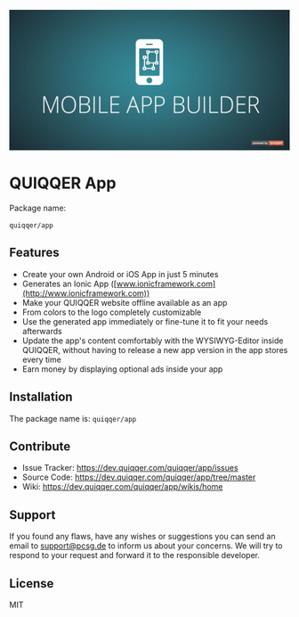 ![QUIQQER App](bin/images/Readme.jpg)

QUIQQER App
========
Package name:

    quiqqer/app


Features
--------
- Create your own Android or iOS App in just 5 minutes
- Generates an Ionic App ([www.ionicframework.com](http://www.ionicframework.com))
- Make your QUIQQER website offline available as an app
- From colors to the logo completely customizable
- Use the generated app immediately or fine-tune it to fit your needs afterwards
- Update the app's content comfortably with the WYSIWYG-Editor inside QUIQQER, without having to release a new app version in the app stores every time
- Earn money by displaying optional ads inside your app 


Installation
------------
The package name is: `quiqqer/app`


Contribute
----------
- Issue Tracker: https://dev.quiqqer.com/quiqqer/app/issues
- Source Code: https://dev.quiqqer.com/quiqqer/app/tree/master
- Wiki: https://dev.quiqqer.com/quiqqer/app/wikis/home


Support
-------
If you found any flaws, have any wishes or suggestions you can send an email
to [support@pcsg.de](mailto:support@pcsg.de) to inform us about your concerns. 
We will try to respond to your request and forward it to the responsible developer.


License
-------
MIT